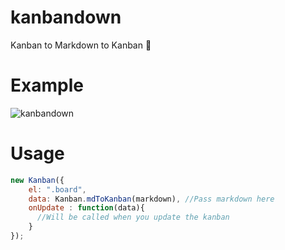 # kanbandown

Kanban to Markdown to Kanban :tada:

# Example

![kanbandown](https://cloud.githubusercontent.com/assets/3132889/7337014/f6b25ee6-ec52-11e4-99ea-d074b2b9bcff.gif)

# Usage

```js
new Kanban({
    el: ".board",
    data: Kanban.mdToKanban(markdown), //Pass markdown here
    onUpdate : function(data){
      //Will be called when you update the kanban
    }
});
```
